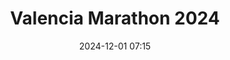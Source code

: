 ---
title: Valencia Marathon 2024
location: Valencia, Spain (28473 participants)
date: 2024-12-01 07:15
latitude: 39.454806650737424
longitude: -0.35026277871884054
results:
  - place: 8510
    name: Peter Bowe
    time: 3:14:25
    category: M40
    note: 1544° / 3829° Category
  - place: 14942
    name: Bernard Osullivan
    time: 3:39:35
    category: M45
    note: 2138° / 3668° Category
  - place: 21469
    name: John Tuohy
    time: 4:08:26
    category: M45
    note: 2987° / 3368° Category
---